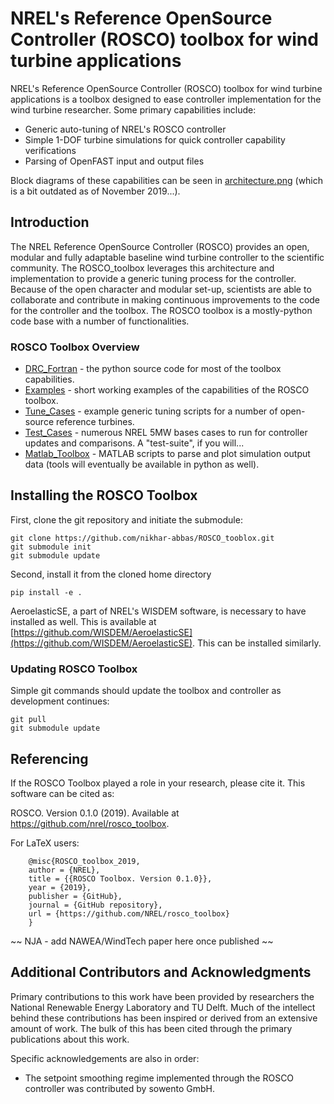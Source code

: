 # NREL's Reference OpenSource Controller (ROSCO) toolbox for wind turbine applications
NREL's Reference OpenSource Controller (ROSCO) toolbox for wind turbine applications is a toolbox designed to ease controller implementation for the wind turbine researcher. Some primary capabilities include:
* Generic auto-tuning of NREL's ROSCO controller
* Simple 1-DOF turbine simulations for quick controller capability verifications
* Parsing of OpenFAST input and output files

Block diagrams of these capabilities can be seen in [architecture.png](architecture.png) (which is a bit outdated as of November 2019...).

## Introduction
The NREL Reference OpenSource Controller (ROSCO) provides an open, modular and fully adaptable baseline wind turbine controller to the scientific community. The ROSCO_toolbox leverages this architecture and implementation to provide a generic tuning process for the controller. Because of the open character and modular set-up, scientists are able to collaborate and contribute in making continuous improvements to the code for the controller and the toolbox. The ROSCO toolbox is a mostly-python code base with a number of functionalities.

### ROSCO Toolbox Overview
* [DRC_Fortran](DRC_Fortran) - the python source code for most of the toolbox capabilities.
* [Examples](Examples) - short working examples of the capabilities of the ROSCO toolbox. 
* [Tune_Cases](Tune_Cases) - example generic tuning scripts for a number of open-source reference turbines.
* [Test_Cases](Test_Cases) - numerous NREL 5MW bases cases to run for controller updates and comparisons. A "test-suite", if you will...
* [Matlab_Toolbox](Matlab_Toolbox) - MATLAB scripts to parse and plot simulation output data (tools will eventually be available in python as well).

## Installing the ROSCO Toolbox
First, clone the git repository and initiate the submodule:
``` 
git clone https://github.com/nikhar-abbas/ROSCO_tooblox.git
git submodule init
git submodule update
```
Second, install it from the cloned home directory
```
pip install -e .
```
AeroelasticSE, a part of NREL's WISDEM software, is necessary to have installed as well. This is available at [https://github.com/WISDEM/AeroelasticSE](https://github.com/WISDEM/AeroelasticSE). This can be installed similarly.

### Updating ROSCO Toolbox
Simple git commands should update the toolbox and controller as development continues:
```
git pull
git submodule update 
```

## Referencing
If the ROSCO Toolbox played a role in your research, please cite it. This software can be
cited as:

   ROSCO. Version 0.1.0 (2019). Available at https://github.com/nrel/rosco_toolbox.

For LaTeX users:

```
    @misc{ROSCO_toolbox_2019,
    author = {NREL},
    title = {{ROSCO Toolbox. Version 0.1.0}},
    year = {2019},
    publisher = {GitHub},
    journal = {GitHub repository},
    url = {https://github.com/NREL/rosco_toolbox}
    }
```

~~ NJA - add NAWEA/WindTech paper here once published ~~

## Additional Contributors and Acknowledgments
Primary contributions to this work have been provided by researchers the National Renewable Energy Laboratory and TU Delft. Much of the intellect behind these contributions has been inspired or derived from an extensive amount of work. The bulk of this has been cited through the primary publications about this work. 

Specific acknowledgements are also in order:
* The setpoint smoothing regime implemented through the ROSCO controller was contributed by sowento GmbH. 